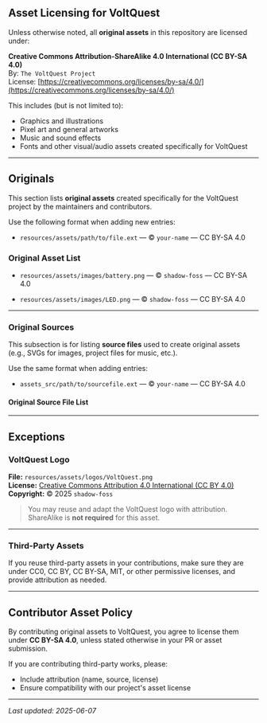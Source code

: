 ## Asset Licensing for VoltQuest

Unless otherwise noted, all **original assets** in this repository are licensed under:

**Creative Commons Attribution-ShareAlike 4.0 International (CC BY-SA 4.0)**  
By: `The VoltQuest Project`  
License: [https://creativecommons.org/licenses/by-sa/4.0/](https://creativecommons.org/licenses/by-sa/4.0/)

This includes (but is not limited to):
- Graphics and illustrations
- Pixel art and general artworks
- Music and sound effects
- Fonts and other visual/audio assets created specifically for VoltQuest

---

## Originals

This section lists **original assets** created specifically for the VoltQuest project by the maintainers and contributors.

Use the following format when adding new entries:
- `resources/assets/path/to/file.ext` — © <year> `your-name` — CC BY-SA 4.0 

### Original Asset List
- `resources/assets/images/battery.png` — © <year> `shadow-foss` — CC BY-SA 4.0 

- `resources/assets/images/LED.png` — © <year> `shadow-foss` — CC BY-SA 4.0 


---

### Original Sources

This subsection is for listing **source files** used to create original assets (e.g., SVGs for images, project files for music, etc.).

Use the same format when adding entries:  
- `assets_src/path/to/sourcefile.ext` — © <year> `your-name` — CC BY-SA 4.0

#### Original Source File List



---

## Exceptions

### VoltQuest Logo

**File:** `resources/assets/logos/VoltQuest.png`  
**License:** [Creative Commons Attribution 4.0 International (CC BY 4.0)](https://creativecommons.org/licenses/by/4.0/)  
**Copyright:** © 2025 `shadow-foss`

> You may reuse and adapt the VoltQuest logo with attribution. ShareAlike is **not required** for this asset.

---

### Third-Party Assets


If you reuse third-party assets in your contributions, make sure they are under CC0, CC BY, CC BY-SA, MIT, or other permissive licenses, and provide attribution as needed.

---

## Contributor Asset Policy

By contributing original assets to VoltQuest, you agree to license them under **CC BY-SA 4.0**, unless stated otherwise in your PR or asset submission.

If you are contributing third-party works, please:
- Include attribution (name, source, license)
- Ensure compatibility with our project's asset license

---

_Last updated: 2025-06-07_

